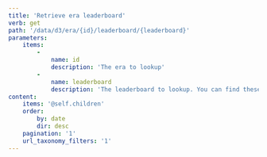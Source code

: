 ```yaml
---
title: 'Retrieve era leaderboard'
verb: get
path: '/data/d3/era/{id}/leaderboard/{leaderboard}'
parameters:
    items:
        -
            name: id
            description: 'The era to lookup'
        -
            name: leaderboard
            description: 'The leaderboard to lookup. You can find these strings in the [Era API call](#retrieve-era)'
content:
    items: '@self.children'
    order:
        by: date
        dir: desc
    pagination: '1'
    url_taxonomy_filters: '1'
---
```


